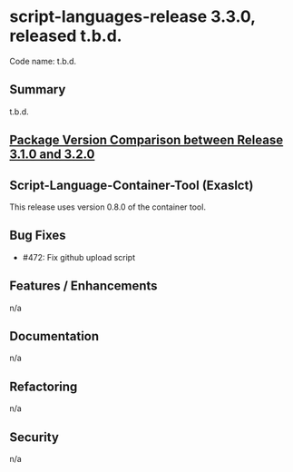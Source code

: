 # script-languages-release 3.3.0, released t.b.d.

Code name: t.b.d. 

## Summary

t.b.d. 

## [Package Version Comparison between Release 3.1.0 and 3.2.0](package_diffs/3.2.0/README.md)
  
## Script-Language-Container-Tool (Exaslct)

This release uses version 0.8.0 of the container tool.

## Bug Fixes

 - #472: Fix github upload script

## Features / Enhancements

n/a

## Documentation

n/a

## Refactoring

n/a

## Security

n/a